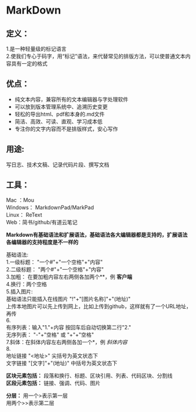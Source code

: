 # MarkDown
## 定义： 
1.是一种轻量级的标记语言  
2.使我们专心于码字，用“标记”语法，来代替常见的排版方法，可以使普通文本内容具有一定的格式  
## 优点：
- 纯文本内容，兼容所有的文本编辑器与字处理软件  
- 可以放到版本管理系统中、追溯历史变更  
- 轻松的导出html、pdf和本身的.md文件  
- 简洁、高效、可读、直观、学习成本低  
- 专注你的文字内容而不是排版样式，安心写作    
## 用途:   
写日志、技术文稿、记录代码片段、撰写文档  
## 工具：
Mac ：Mou  
Windows： MarkdownPad/MarkPad  
Linux： ReText  
Web：简书/github/有道云笔记  

**Markdown有基础语法和扩展语法，基础语法各大编辑器都是支持的，扩展语法各编辑器的支持程度是不一样的**  

基础语法:  
1.一级标题： "一个#"+"一个空格"+"内容"  
2.二级标题： "两个#"+"一个空格"+"内容"  
3.加粗： 在要加粗内容左右两侧各加两个**，例 **客户端**  
4.换行：两个空格  
5.插入图片:  
基础语法只能插入在线图片  "!"+"[图片名称]"+"(地址)"  
上传本地图片可以先上传到网上，比如上传到github，这样就有了一个URL地址，再传  
6.  
有序列表：输入"1."+内容 按回车后自动切换第二行"2."  
无序列表： "-"+"空格" 或 "+"+"空格"  
7.斜体：在斜体内容左右两侧各加一个*，例 *斜体内容*  
8.  
地址链接 "<地址>" 尖括号为英文状态下  
文字链接 "[文字]"+"(地址)"  中括号为英文状态下  

**区块元素包括：** 段落和换行、标题、区块引用、列表、代码区块、分割线  
**区段元素包括：** 链接、强调、代码、图片  

**分层：** 用一个>表示第一层  
          用两个>>表示第二层  
